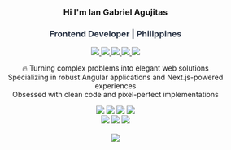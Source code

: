<h3 align="center">Hi I'm Ian Gabriel Agujitas</h3>
<h3 align="center" style="color: #2d3748">Frontend Developer | Philippines</h3>

<p align="center">
  <a href="https://linkedin.com/in/ayangabry">
    <img src="https://img.shields.io/badge/-LinkedIn-2d3748?style=flat&logo=opsgenie&logoColor=white">
  </a>
  <a href="https://ayangabryl.com">
    <img src="https://img.shields.io/badge/-Portfolio-2d3748?style=flat&logo=vercel&logoColor=white">
  </a>
  <a href="https://instagram.com/ayangabryl">
    <img src="https://img.shields.io/badge/-Instagram-2d3748?style=flat&logo=instagram&logoColor=white">
  </a>
  <a href="https://x.com/ayangabryl">
    <img src="https://img.shields.io/badge/-X-2d3748?style=flat&logo=x&logoColor=white">
  </a>
  <img src="https://komarev.com/ghpvc/?username=ayangabryl&label=Profile%20Views&color=2d3748&style=flat">
</p>


<p align="center">
  🔥 Turning complex problems into elegant web solutions<br>
  Specializing in robust Angular applications and Next.js-powered experiences<br>
  Obsessed with clean code and pixel-perfect implementations
</p>

<div align="center">
  <img src="https://img.shields.io/badge/Angular-DD0031?logo=angular&logoColor=white&style=flat&color=2d3748">
  <img src="https://img.shields.io/badge/Next.js-000000?logo=nextdotjs&logoColor=white&style=flat&color=2d3748">
  <img src="https://img.shields.io/badge/TypeScript-3178C6?logo=typescript&logoColor=white&style=flat&color=2d3748">
  <img src="https://img.shields.io/badge/SCSS-CC6699?logo=sass&logoColor=white&style=flat&color=2d3748">
  <br>
  <img src="https://img.shields.io/badge/Ionic-3880FF?logo=ionic&logoColor=white&style=flat&color=2d3748">
  <img src="https://img.shields.io/badge/Bootstrap-7952B3?logo=bootstrap&logoColor=white&style=flat&color=2d3748">
  <img src="https://img.shields.io/badge/Tailwind-06B6D4?logo=tailwindcss&logoColor=white&style=flat&color=2d3748">
</div>

<br>

<div align="center">
  <img src="https://streak-stats.demolab.com?user=ayangabryl&theme=transparent&background=00000000&ring=FF6B35&fire=FFA500&currStreakLabel=FF6B35&sideLabels=4a5568&dates=718096&sideNums=718096&currStreakNum=FF6B35&hide_border=true">
</div>
